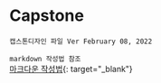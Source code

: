 # Capstone

` 캡스톤디자인 파일 Ver February 08, 2022 `

`markdown 작성법 참조`
<br>
[마크다운 작성법](https://velog.io/@yuuuye/velog-%EB%A7%88%ED%81%AC%EB%8B%A4%EC%9A%B4MarkDown-%EC%9E%91%EC%84%B1%EB%B2%95){: target="_blank"}
